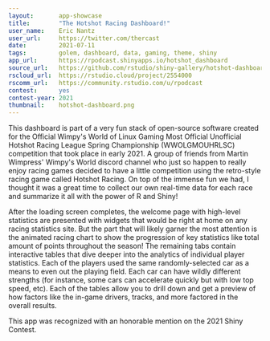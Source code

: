 ```yaml
---
layout:       app-showcase
title:        "The Hotshot Racing Dashboard!"
user_name:    Eric Nantz
user_url:     https://twitter.com/thercast
date:         2021-07-11
tags:         golem, dashboard, data, gaming, theme, shiny
app_url:      https://rpodcast.shinyapps.io/hotshot_dashboard
source_url:   https://github.com/rstudio/shiny-gallery/hotshot-dashboard
rscloud_url:  https://rstudio.cloud/project/2554000
rscomm_url:   https://community.rstudio.com/u/rpodcast
contest:      yes
contest-year: 2021
thumbnail:    hotshot-dashboard.png
---
```


This dashboard is part of a very fun stack of open-source software created for the Official Wimpy's World of Linux Gaming Most Official Unofficial Hotshot Racing League Spring Championship (WWOLGMOUHRLSC) competition that took place in early 2021. A group of friends from Martin Wimpress' Wimpy's World discord channel who just so happen to really enjoy racing games decided to have a little competition using the retro-style racing game called Hotshot Racing. On top of the immense fun we had, I thought it was a great time to collect our own real-time data for each race and summarize it all with the power of R and Shiny!

After the loading screen completes, the welcome page with high-level statistics are presented with widgets that would be right at home on any racing statistics site. But the part that will likely garner the most attention is the animated racing chart to show the progression of key statistics like total amount of points throughout the season! The remaining tabs contain interactive tables that dive deeper into the analytics of individual player statistics. Each of the players used the same randomly-selected car as a means to even out the playing field. Each car can have wildly different strengths (for instance, some cars can accelerate quickly but with low top speed, etc). Each of the tables allow you to drill down and get a preview of how factors like the in-game drivers, tracks, and more factored in the overall results.

This app was recognized with an honorable mention on the 2021 Shiny Contest.
